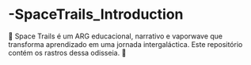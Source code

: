 # -SpaceTrails_Introduction
🧠 Space Trails é um ARG educacional, narrativo e vaporwave que transforma aprendizado em uma jornada intergaláctica. Este repositório contém os rastros dessa odisseia. 🚀 

